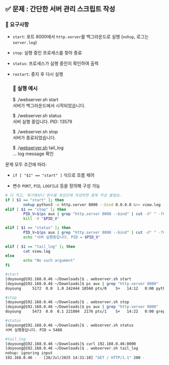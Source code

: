 ## **✅ 문제 : 간단한 서버 관리 스크립트 작성**

### **🔧 요구사항**

* `start`: 포트 8000에서 `http.server`를 백그라운드로 실행 (`nohup`, 로그는 `server.log`)

* `stop`: 실행 중인 프로세스를 찾아 종료

* `status`: 프로세스가 실행 중인지 확인하여 출력

* `restart`: 중지 후 다시 실행

  ### **🎯 실행 예시**

  $ ./webserver.sh start  
  서버가 백그라운드에서 시작되었습니다.  
    
  $ ./webserver.sh status  
  서버 실행 중입니다. PID: 13579  
    
  $ ./webserver.sh stop  
  서버가 종료되었습니다.  
    
  $ ./[webserver.sh](http://webserver.sh) tail\_log  
  … log message 확인


문제 모두 조건에 따라:

* `if [ "$1" == "start" ]` 식으로 흐름 제어

* 변수 `PORT`, `PID`, `LOGFILE` 등을 정의해 구성 가능

```bash
# 다 적고, 복기해보니 변수를 최상단에 작성하면 중복 작성 불필요.
if [ $1 == "start" ]; then
        nohup python3 -m http.server 8000 --bind 0.0.0.0 &>> view.log
elif [ $1 == "stop" ]; then
        PID_V=$(ps aux | grep "http.server 8000 --bind" | cut -d" " -f6 | head -n 1)
        kill -9 "$PID_V"

elif [ $1 == "status" ]; then
        PID_V=$(ps aux | grep "http.server 8000 --bind" | cut -d" " -f6 | head -n 1)
        echo "서버 실행중입니다. PID = $PID_V"
        
elif [ $1 == "tail_log" ]; then
        cat view.log
else
        echo "No such argument"
fi
```
```bash
#start
[doyoung@192.168.0.46 ~/Downloads]$ . webserver.sh start
[doyoung@192.168.0.46 ~/Downloads]$ ps aux | grep "http.server 8000"
doyoung     5172  0.0  1.0 242444 18560 pts/0    S+   14:12   0:00 python3 -m http.server 8000 --bind 0.0.0.0

#stop
[doyoung@192.168.0.46 ~/Downloads]$ . webserver.sh stop
[doyoung@192.168.0.46 ~/Downloads]$ ps aux | grep "http.server 8000"
doyoung     5473  0.0  0.1 221804  2176 pts/1    S+   14:22   0:00 grep --color=auto http.server 8000

#status
[doyoung@192.168.0.46 ~/Downloads]$ . webserver.sh status
서버 실행중입니다. PID = 5488

#tail_log
[doyoung@192.168.0.46 ~/Downloads]$ curl 192.168.0.46:8000
[doyoung@192.168.0.46 ~/Downloads]$ . webserver.sh tail_log
nohup: ignoring input
192.168.0.46 - - [28/Jul/2025 14:31:10] "GET / HTTP/1.1" 200 -
```
